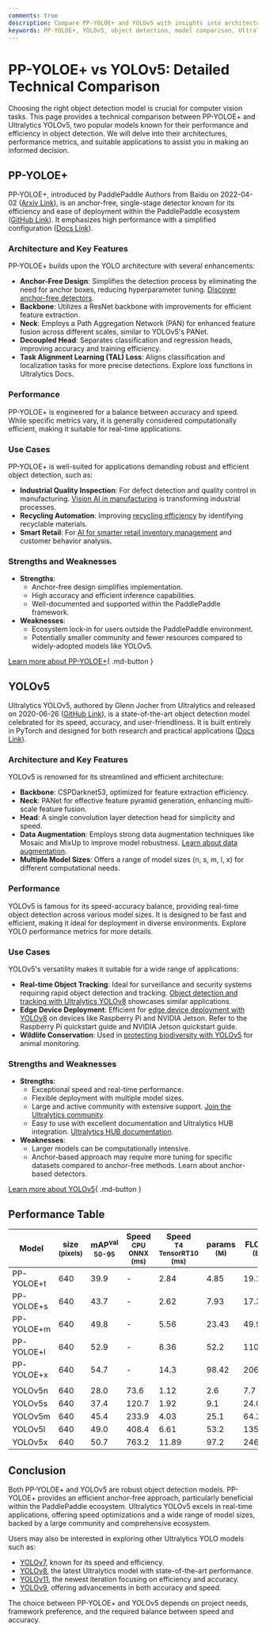 ```yaml
---
comments: true
description: Compare PP-YOLOE+ and YOLOv5 with insights into architecture, performance, and use cases. Discover the best object detection model for your needs.
keywords: PP-YOLOE+, YOLOv5, object detection, model comparison, Ultralytics, AI models, computer vision, anchor-free, performance metrics
---
```


# PP-YOLOE+ vs YOLOv5: Detailed Technical Comparison

Choosing the right object detection model is crucial for computer vision tasks. This page provides a technical comparison between PP-YOLOE+ and Ultralytics YOLOv5, two popular models known for their performance and efficiency in object detection. We will delve into their architectures, performance metrics, and suitable applications to assist you in making an informed decision.

<script async src="https://cdn.jsdelivr.net/npm/chart.js"></script>
<script defer src="../../javascript/benchmark.js"></script>

<canvas id="modelComparisonChart" width="1024" height="400" active-models='["PP-YOLOE+", "YOLOv5"]'></canvas>

## PP-YOLOE+

PP-YOLOE+, introduced by PaddlePaddle Authors from Baidu on 2022-04-02 ([Arxiv Link](https://arxiv.org/abs/2203.16250)), is an anchor-free, single-stage detector known for its efficiency and ease of deployment within the PaddlePaddle ecosystem ([GitHub Link](https://github.com/PaddlePaddle/PaddleDetection/)). It emphasizes high performance with a simplified configuration ([Docs Link](https://github.com/PaddlePaddle/PaddleDetection/blob/release/2.8.1/configs/ppyoloe/README.md)).

### Architecture and Key Features

PP-YOLOE+ builds upon the YOLO architecture with several enhancements:

- **Anchor-Free Design**: Simplifies the detection process by eliminating the need for anchor boxes, reducing hyperparameter tuning. [Discover anchor-free detectors](https://www.ultralytics.com/glossary/anchor-free-detectors).
- **Backbone**: Utilizes a ResNet backbone with improvements for efficient feature extraction.
- **Neck**: Employs a Path Aggregation Network (PAN) for enhanced feature fusion across different scales, similar to YOLOv5's PANet.
- **Decoupled Head**: Separates classification and regression heads, improving accuracy and training efficiency.
- **Task Alignment Learning (TAL) Loss**: Aligns classification and localization tasks for more precise detections. Explore loss functions in Ultralytics Docs.

### Performance

PP-YOLOE+ is engineered for a balance between accuracy and speed. While specific metrics vary, it is generally considered computationally efficient, making it suitable for real-time applications.

### Use Cases

PP-YOLOE+ is well-suited for applications demanding robust and efficient object detection, such as:

- **Industrial Quality Inspection**: For defect detection and quality control in manufacturing. [Vision AI in manufacturing](https://www.ultralytics.com/solutions/ai-in-manufacturing) is transforming industrial processes.
- **Recycling Automation**: Improving [recycling efficiency](https://www.ultralytics.com/blog/recycling-efficiency-the-power-of-vision-ai-in-automated-sorting) by identifying recyclable materials.
- **Smart Retail**: For [AI for smarter retail inventory management](https://www.ultralytics.com/blog/ai-for-smarter-retail-inventory-management) and customer behavior analysis.

### Strengths and Weaknesses

- **Strengths**:
    - Anchor-free design simplifies implementation.
    - High accuracy and efficient inference capabilities.
    - Well-documented and supported within the PaddlePaddle framework.
- **Weaknesses**:
    - Ecosystem lock-in for users outside the PaddlePaddle environment.
    - Potentially smaller community and fewer resources compared to widely-adopted models like YOLOv5.

[Learn more about PP-YOLOE+](https://github.com/PaddlePaddle/PaddleDetection/blob/release/2.8.1/configs/ppyoloe/README.md){ .md-button }

## YOLOv5

Ultralytics YOLOv5, authored by Glenn Jocher from Ultralytics and released on 2020-06-26 ([GitHub Link](https://github.com/ultralytics/yolov5)), is a state-of-the-art object detection model celebrated for its speed, accuracy, and user-friendliness. It is built entirely in PyTorch and designed for both research and practical applications ([Docs Link](https://docs.ultralytics.com/models/yolov5/)).

### Architecture and Key Features

YOLOv5 is renowned for its streamlined and efficient architecture:

- **Backbone**: CSPDarknet53, optimized for feature extraction efficiency.
- **Neck**: PANet for effective feature pyramid generation, enhancing multi-scale feature fusion.
- **Head**: A single convolution layer detection head for simplicity and speed.
- **Data Augmentation**: Employs strong data augmentation techniques like Mosaic and MixUp to improve model robustness. [Learn about data augmentation](https://www.ultralytics.com/glossary/data-augmentation).
- **Multiple Model Sizes**: Offers a range of model sizes (n, s, m, l, x) for different computational needs.

### Performance

YOLOv5 is famous for its speed-accuracy balance, providing real-time object detection across various model sizes. It is designed to be fast and efficient, making it ideal for deployment in diverse environments. Explore YOLO performance metrics for more details.

### Use Cases

YOLOv5's versatility makes it suitable for a wide range of applications:

- **Real-time Object Tracking**: Ideal for surveillance and security systems requiring rapid object detection and tracking. [Object detection and tracking with Ultralytics YOLOv8](https://www.ultralytics.com/blog/object-detection-and-tracking-with-ultralytics-yolov8) showcases similar applications.
- **Edge Device Deployment**: Efficient for [edge device deployment with YOLOv8](https://www.ultralytics.com/blog/edge-ai-and-aiot-upgrade-any-camera-with-ultralytics-yolov8-in-a-no-code-way) on devices like Raspberry Pi and NVIDIA Jetson. Refer to the Raspberry Pi quickstart guide and NVIDIA Jetson quickstart guide.
- **Wildlife Conservation**: Used in [protecting biodiversity with YOLOv5](https://www.ultralytics.com/blog/protecting-biodiversity-the-kashmir-world-foundations-success-story-with-yolov5-and-yolov8) for animal monitoring.

### Strengths and Weaknesses

- **Strengths**:
    - Exceptional speed and real-time performance.
    - Flexible deployment with multiple model sizes.
    - Large and active community with extensive support. [Join the Ultralytics community](https://discord.com/invite/ultralytics).
    - Easy to use with excellent documentation and Ultralytics HUB integration. [Ultralytics HUB documentation](https://docs.ultralytics.com/hub/).
- **Weaknesses**:
    - Larger models can be computationally intensive.
    - Anchor-based approach may require more tuning for specific datasets compared to anchor-free methods. Learn about anchor-based detectors.

[Learn more about YOLOv5](https://docs.ultralytics.com/models/yolov5/){ .md-button }

## Performance Table

| Model      | size<br><sup>(pixels) | mAP<sup>val<br>50-95 | Speed<br><sup>CPU ONNX<br>(ms) | Speed<br><sup>T4 TensorRT10<br>(ms) | params<br><sup>(M) | FLOPs<br><sup>(B) |
| ---------- | --------------------- | -------------------- | ------------------------------ | ----------------------------------- | ------------------ | ----------------- |
| PP-YOLOE+t | 640                   | 39.9                 | -                              | 2.84                                | 4.85               | 19.15             |
| PP-YOLOE+s | 640                   | 43.7                 | -                              | 2.62                                | 7.93               | 17.36             |
| PP-YOLOE+m | 640                   | 49.8                 | -                              | 5.56                                | 23.43              | 49.91             |
| PP-YOLOE+l | 640                   | 52.9                 | -                              | 8.36                                | 52.2               | 110.07            |
| PP-YOLOE+x | 640                   | 54.7                 | -                              | 14.3                                | 98.42              | 206.59            |
|            |                       |                      |                                |                                     |                    |                   |
| YOLOv5n    | 640                   | 28.0                 | 73.6                           | 1.12                                | 2.6                | 7.7               |
| YOLOv5s    | 640                   | 37.4                 | 120.7                          | 1.92                                | 9.1                | 24.0              |
| YOLOv5m    | 640                   | 45.4                 | 233.9                          | 4.03                                | 25.1               | 64.2              |
| YOLOv5l    | 640                   | 49.0                 | 408.4                          | 6.61                                | 53.2               | 135.0             |
| YOLOv5x    | 640                   | 50.7                 | 763.2                          | 11.89                               | 97.2               | 246.4             |

## Conclusion

Both PP-YOLOE+ and YOLOv5 are robust object detection models. PP-YOLOE+ provides an efficient anchor-free approach, particularly beneficial within the PaddlePaddle ecosystem. Ultralytics YOLOv5 excels in real-time applications, offering speed optimizations and a wide range of model sizes, backed by a large community and comprehensive ecosystem.

Users may also be interested in exploring other Ultralytics YOLO models such as:

- [YOLOv7](https://docs.ultralytics.com/models/yolov7/), known for its speed and efficiency.
- [YOLOv8](https://docs.ultralytics.com/models/yolov8/), the latest Ultralytics model with state-of-the-art performance.
- [YOLOv11](https://docs.ultralytics.com/models/yolo11/), the newest iteration focusing on efficiency and accuracy.
- [YOLOv9](https://docs.ultralytics.com/models/yolov9/), offering advancements in both accuracy and speed.

The choice between PP-YOLOE+ and YOLOv5 depends on project needs, framework preference, and the required balance between speed and accuracy.
